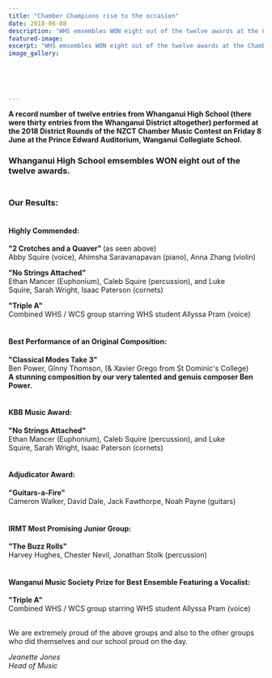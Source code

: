 ```yaml
---
title: "Chamber Champions rise to the occasion"
date: 2018-06-08
description: "WHS emsembles WON eight out of the twelve awards at the Chamber Music Contest on Friday 8 June..."
featured-image: 
excerpt: "WHS emsembles WON eight out of the twelve awards at the Chamber Music Contest on Friday 8 June at the Prince Edward Auditorium."
image_gallery:
    
    
    
    
    
---
```


<p><strong>A record number of twelve entries from Whanganui High School (there were thirty entries from the Whanganui District altogether) performed at the 2018 District Rounds of the NZCT&nbsp;<strong>Chamber Music Contest&nbsp;</strong><span>on Friday 8 June at the Prince Edward Auditorium, Wanganui Collegiate School.</span></strong></p>
<h3><strong>Whanganui High School emsembles WON eight out of the twelve awards.</strong></h3>
<h3><strong><br /></strong>Our Results:</h3>
<h4><br />Highly Commended:</h4>
<p><strong>"2 Crotches and a Quaver" </strong>(as seen above)<strong><br /></strong>Abby Squire (voice), Ahimsha Saravanapavan (piano), Anna Zhang (violin)</p>
<p><strong>"No Strings Attached"<br /></strong>Ethan Mancer <span>(Euphonium)</span>, Caleb Squire <span>(percussion), and&nbsp;<span>Luke Squire,&nbsp;</span></span>Sarah Wright, Isaac Paterson&nbsp;<span>(cornets)</span></p>
<p><strong>"Triple A"<br /></strong>Combined WHS / WCS group starring&nbsp;<span>WHS student Allyssa Pram (voice)</span><strong><br /><br /></strong></p>
<h4>Best Performance of an Original Composition:</h4>
<p><strong>"Classical Modes Take 3"</strong><br />Ben Power, Ginny Thomson, (&amp; Xavier Grego from St Dominic's College)<br /><strong>A stunning composition by our very talented and genuis composer Ben Power.</strong><br /><br /></p>
<h4>KBB Music Award:</h4>
<p><strong>"No Strings Attached"</strong><br /><span>Ethan Mancer&nbsp;</span>(Euphonium)<span>, Caleb Squire&nbsp;</span>(percussion), and&nbsp;Luke Squire,&nbsp;<span>Sarah Wright, Isaac Paterson&nbsp;</span>(cornets)<br /><strong><br /></strong></p>
<h4><strong></strong>Adjudicator Award:</h4>
<p><strong>"Guitars-a-Fire"</strong><br />Cameron Walker, David Dale, Jack Fawthorpe, Noah Payne&nbsp;<span>(guitars)</span><br /><br /></p>
<h4>IRMT Most Promising Junior Group:</h4>
<p><strong>"The Buzz Rolls"</strong><br />Harvey Hughes, Chester Nevil, Jonathan Stolk&nbsp;<span>(percussion)</span><br /><br /></p>
<h4>Wanganui Music Society Prize for Best Ensemble Featuring a Vocalist:</h4>
<p><strong>"Triple A"</strong><br /><span>Combined WHS / WCS group starring WHS student Allyssa Pram (voice)<br /></span><strong><br /></strong></p>
<p>We are extremely proud of the above groups and also to the other groups who did themselves and our school proud on the day.</p>
<p><em>Jeanette Jones</em><br /><em>Head of Music<br /><br /></em></p>

